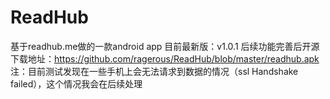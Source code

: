 # ReadHub
基于readhub.me做的一款android app
目前最新版：v1.0.1
后续功能完善后开源
下载地址：https://github.com/ragerous/ReadHub/blob/master/readhub.apk
注：目前测试发现在一些手机上会无法请求到数据的情况（ssl Handshake failed），这个情况我会在后续处理

